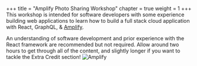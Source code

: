 +++
title = "Amplify Photo Sharing Workshop"
chapter = true
weight = 1
+++
This workshop is intended for software developers with some experience building web applications to learn how to build a full stack cloud application with React, GraphQL, & [Amplify](https://docs.amplify.aws/).  

An understanding of software development and prior experience with the React framework are recommended but not required.  Allow around two hours to get through all of the content, and slightly longer if you want to tackle the Extra Credit section! 
![Amplify](/images/amplify-banner.jpg)
